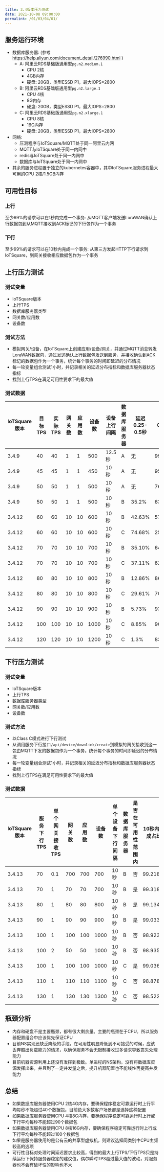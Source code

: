 ```yaml
---
title: 3.4版本压力测试
date: 2021-10-08 09:00:00
permalink: /01/03/04/01/
---
```

## 服务运行环境
* 数据库服务器: (参考 https://help.aliyun.com/document_detail/276990.html )
    * A: 阿里云RDS基础版通用型`pg.n2.medium.1`
        * CPU 2核
        * 4GB内存
        * 硬盘: 20GB，类型ESSD P1，最大IOPS=2800
    * B: 阿里云RDS基础版通用型`pg.n2.large.1`
        * CPU 4核
        * 8G内存
        * 硬盘: 20GB，类型ESSD P1，最大IOPS=2800
    * C: 阿里云RDS基础版通用型`pg.n2.xlarge.1`
        * CPU 8核
        * 16G内存
        * 硬盘: 20GB，类型ESSD P1，最大IOPS=2800
* 网络:
    * 压测程序与IoTSquare/MQTT处于同一阿里云内网
    * MQTT与IoTSquare处于同一内网中
    * redis与IoTSquare处于同一内网中
    * 数据库与IoTSquare处于同一内网中
* 其余的服务进程置于独立的kubernetes容器中，其中IoTSquare服务进程最大可用的CPU 2核/1.5GB内存

## 可用性目标
### 上行	
至少99%的请求可以在1秒内完成一个事务: 从MQTT客户端发送LoraWAN确认上行数据包到从MQTT接收到ACK标记的下行包作为一个事务

### 下行	
至少99%的请求可以在10秒内完成一个事务: 从第三方发起HTTP下行请求到IoTSquare，到网关接收相应数据包作为一个事务

## 上行压力测试
### 测试变量
* IoTSquare版本
* 上行TPS
* 数据库服务器类型
* 网关数/应用数
* 设备数

### 测试方法
* 模拟网关/设备，在IoTSquare上创建应用/设备/网关，并通过MQTT消息转发LoraWAN数据包，通过发送确认上行数据包发送到服务，并接收确认到ACK标记的数据包作为一个事务，统计每个事务的时间即延迟的分布情况
* 每一轮变量组合测试1小时，并记录相关的延迟分布指标和数据库服务器状态指标
* 找到上行TPS在满足可用性要求下的最大值

### 测试数据
| IoTSquare版本 | 目标TPS | 实际TPS | 网关数 | 应用数 | 设备数 | 设备上行间隔 | 数据库服务器 | 延迟0.25-0.5秒 | 延迟0.5-1秒 | 延迟1-2.5秒 | 延迟2.5-5秒 | 延迟5-10秒 | 数据库CPU使用率 | 数据库内存使用率 | 数据库每秒事务数 | 数据库IOPS |
| --- | --- | --- | --- | --- | --- | --- | --- | --- | --- | --- | --- | --- | --- | --- |--- | --- |
| 3.4.9 | 40 | 40 | 1 | 1 | 500 | 12.5秒 | A | 无 | 99.53% | 0.44% | 无 | 无 | 56%-62% | 10.5%-13% | 750 | 60-66 |
| 3.4.9 | 45 | 45 | 1 | 1 | 450 | 10秒 | A | 无 | 95.4% | 4.45% | 无 | 无 | 65%-68% | 25%-25.4% | 824-834 | 64-90 |
| 3.4.9 | 50 | 50 | 1 | 1 | 500 | 10秒 | A | 无 | 76.87% | 23% | 无 | 无 | 70%-80% | 41%-44% | 861-1022 | 72-126 |
| 3.4.9 | 50 | 50 | 1 | 1 | 500 | 10秒 | B | 35.2% | 63.8% | 1.04% | 无 | 无 | 30%-32.8% | 3%-4% | 923-946 | 39-73 |
| 3.4.12 | 60 | 60 | 10 | 10 | 600 | 10秒 | B | 42.63% | 57.30% | 0.038% | 无 | 无 | 11.9%-12.5% | 4%-5% | 372-418 | 20-42 |
| 3.4.12 | 60 | 60 | 10 | 10 | 600 | 10秒 | C | 74.68% | 25.31% | 无 | 无 | 无 | 5.2%-6.4% | 3% | 398-405 | 26-49 |
| 3.4.12 | 70 | 70 | 10 | 10 | 700 | 10秒 | B | 35.10% | 64.82% | 0.076% | 无 | 无 | 12.7%-14.6% | 6%-8% | 443-469 | 26-64 |
| 3.4.12 | 70 | 70 | 10 | 10 | 700 | 10秒 | C | 37.11% | 62.83% | 0.062% | 无 | 无 | 5.5%-6.9% | 5% | 443-492 | 22-66 |
| 3.4.12 | 80 | 80 | 10 | 10 | 800 | 10秒 | B | 12.86% | 86.95% | 0.182% | 无 | 无 | 15%-17.4% | 9%-12% | 493-529 | 23-43 |
| 3.4.12 | 80 | 80 | 10 | 10 | 800 | 10秒 | C | 29.61% | 70.31% | 0.082% | 无 | 无 | 7.2%-7.9% | 6%-7% | 509-514 | 22-70 |
| 3.4.12 | 90 | 90 | 10 | 10 | 900 | 10秒 | B | 5.73% | 93.3% | 0.966% | 无 | 无 | 17.5%-19.2% | 14%-16% | 578-586 | 30-68 |
| 3.4.12 | 100 | 100 | 10 | 10 | 1000 | 10秒 | C | 8.85% | 90.23% | 0.92% | 无 | 无 | 9%-10.3% | 10% | 632-655 | 27-66 |
| 3.4.12 | 120 | 120 | 10 | 10 | 1200 | 10秒 | C | 1.3% | 83.33% | 14.82% | 0.24% | 0.30% | 10.5%-12.7% | 12%-13.4% | 679-813 | 34-85 |

## 下行压力测试
### 测试变量
* IoTSquare版本
* 上行TPS
* 数据库服务器类型
* 网关数/应用数
* 设备数

### 测试方法
* 以Class C模式进行下行测试
* 从调用服务下行接口`/api/device/downlink/create`到模拟的网关接收到这一包由MQTT下发的数据包作为一个事务，统计每个事务的时间即延迟的分布情况
* 每一轮变量组合测试1小时，并记录相关的延迟分布指标和数据库服务器状态指标
* 找到上行TPS在满足可用性要求下的最大值

### 测试数据

| IoTSquare版本 | 服务下行TPS | 单个网关接收TPS | 网关数 | 应用数 | 设备数 | 单个设备下行间隔 | 数据库服务器 | 是否在可用性范围内 | 10秒内完成占比 | 平均延迟 | 延迟0-0.25秒 | 延迟0.25-0.5秒 | 延迟0.5-1秒 | 延迟1-2.5秒 | 延迟2.5-5秒 | 延迟5-10秒 | 延迟10-15秒 | 延迟15-30秒 | 延迟30-50秒 | 延迟>50秒(也包含超时) | 数据库CPU使用率 | 数据库内存使用率 | 数据库每秒事务数 | 数据库IOPS | 
| --- | --- | --- | --- | --- | --- | --- | --- | --- | --- | --- | --- | --- | --- | --- |--- | --- | --- | --- | --- | --- | --- | --- |--- | --- |
| 3.4.13 | 70 | 0.1 | 700 | 700 | 700 | 10秒 | B | 否 | 99.218% | 3.687秒 | 0.014% | 0.024% | 0.053% | 0.377% | 98.44% | 0.31% | 0.28% | 0.02% | 0 | 0.49% | 13%-16.1% | 3%-4% | 545-755 | 70-108 | 
| 3.4.13 | 70 | 1 | 70 | 70 | 700 | 10秒 | B | 是 | 99.318% | 3.733秒 | 0.004% | 0.001% | 0.109% | 0.073% | 98.697% | 0.434% | 0.148% | 0.011% | 0.014% | 0.507% | 14%-15% | 4% | 542-592 | 73-100 | 
| 3.4.13 | 80 | 1 | 80 | 80 | 800 | 10秒 | B | 是 | 99.134% | 3.929秒 | 0.076% | 0.029% | 0.049% | 0.139% | 98.385% | 0.456% | 0.163% | 0.062% | 0.020% | 0.619% | 12.6%-15.4% | 2% | 531-619 | 71-91 | 
| 3.4.13 | 90 | 1 | 90 | 90 | 900 | 10秒 | B | 是 | 99.033% | 4.022秒 | 0.011% | 0.017% | 0.049% | 0.053% | 98.51% | 0.393% | 0.129% | 0.081% | 0.012% | 0.715% | 12.2%-15.6% | 3% | 499-623 | 57-105 | 
| 3.4.13 | 100 | 1 | 100 | 100 | 1000 | 10秒 | B | 否 | 98.923% | 4.142秒 | 0.033% | 0.043% | 0.058% | 0.055% | 98.357% | 0.376% | 0.158% | 0.1% | 0.009% | 0.809% | 12.9%-15.1% | 4% | 504-618 | 78-104 | 
| 3.4.13 | 100 | 2 | 50 | 50 | 1000 | 10秒 | B | 否 | 98.935% | 4.221秒 | 0.042% | 0.025% | 0.098% | 0.048% | 98.29% | 0.428% | 0.116% | 0.114% | 0.0143% | 0.82% | 13%-14% | 4%-5% | 548-585 | 74-89 | 
| 3.4.13 | 100 | 1 | 100 | 100 | 1000 | 10秒 | C | 是 | 99.036% | 3.653秒 | 0.018% | 0.025% | 0.071% | 0.08% | 98.486% | 0.357% | 0.105% | 0.08% | 0.008% | 0.769% | 5.8%-6.4% | 2% | 532-651 | 72-122 | 
| 3.4.13 | 110 | 1 | 110 | 110 | 1100 | 10秒 | C | 否 | 98.878% | 3.961秒 | 0.027% | 0.036% | 0.088% | 0.185% | 98.05% | 0.48% | 0.11% | 0.107% | 0.021% | 0.882% | 5.4%-6.7% | 2% | 513-627 | 64-85 | 
| 3.4.13 | 130 | 1 | 130 | 130 | 1300 | 10秒 | C | 否 | 98.522% | 4.129秒 | 0.006% | 0.03% | 0.016% | 0.004% | 98.149% | 0.315% | 0.16% | 0.138% | 0.036% | 1.143% | 5.8%-6.3% | 3% | 562-620 | 78-86 | 

## 瓶颈分析
* 内存和硬盘不是主要瓶颈，都有很大剩余量。主要的瓶颈在于CPU，所以服务器配置组合中应该优先保证CPU
* 目前NS实现还缺乏降级的手段。在可用性明显降低到不可接受的时候，应该丢弃超出负载能力的请求，以确保服务不会无限制接收过多请求导致丧失处理能力
* 目前机器资源利用上还没有发挥到极致。单进程的NS架构，没有将数据库资源发挥出来，并且到了一定并发量之后，提升机器配置也不能线性再提高并发能力

## 总结
* 如果数据库服务器使用CPU 2核4G内存，要确保程序稳定可靠运行时上行平均每秒不能超过40个数据包，目前绝大多数客户场景都是选择这种配置
* 如果数据库服务器使用CPU 4核8G内存，要确保程序稳定可靠运行时上行或下行平均每秒不能超过90个数据包
* 如果数据库服务器使用CPU 8核16G内存，要确保程序稳定可靠运行时上行或下行平均每秒不能超过100个数据包
* 如果是服务器使用的是公有云的共享型虚拟机，则建议选择同类别中CPU主频较高的选项
* 可行性目标对处理时间延迟要求比较高，得到的最大上行TPS/下行TPS只是持续运行下保持服务器稳定的建议值，偶尔瞬时TPS超过最大值的波动，对服务器也不会有破坏性的影响也不大

